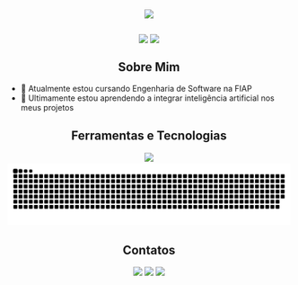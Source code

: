 <h1 align="center">
<img src="https://readme-typing-svg.herokuapp.com/?font=Righteous&size=35&center=true&vCenter=true&width=500&height=70&duration=4000&color=D8582C&lines=olá!+👋;+me+chamo+Pedro+Fedizko!;" />
</h1>

<div align="center">
  <img height=180 align="center" src="https://github-readme-stats.vercel.app/api?username=DFedizko&theme=codeSTACKr&locale=pt-br" />
  <img height=180 align="center" src="https://github-readme-stats.vercel.app/api/top-langs?username=DFedizko&layout=compact&langs_count=8&card_width=320&theme=codeSTACKr&locale=pt-br" />
</div>


<h2 align="center">Sobre Mim</h2>

- 🔭 Atualmente estou cursando Engenharia de Software na FIAP
- 🌱 Ultimamente estou aprendendo a integrar inteligência artificial nos meus projetos

<h2 align="center">Ferramentas e Tecnologias</h2>

<div align="center">
<img src="https://skillicons.dev/icons?i=html,css,javascript,python,git,github,figma"/>
</div>

<picture>
  <source media="(prefers-color-scheme: dark)" srcset="https://github.com/DFedizko/DFedizko/blob/output/github-contribution-grid-snake-dark.svg" />
  <source media="(prefers-color-scheme: light)" srcset="https://github.com/DFedizko/DFedizko/blob/output/github-contribution-grid-snake.svg" />
  <img alt="github-snake" src="https://github.com/DFedizko/DFedizko/blob/output/github-contribution-grid-snake.svg" />
</picture>

<h2 align="center">Contatos</h2>

<div align="center">
<a href="https://www.linkedin.com/in/fedizkodev" target="_blank"><img loading="lazy" src="https://img.shields.io/badge/-LinkedIn-%230077B5?style=for-the-badge&logo=linkedin&logoColor=white" target="_blank"></a> 
<a href = "mailto:fedizkopedro@gmail.com"><img loading="lazy" src="https://img.shields.io/badge/Gmail-D14836?style=for-the-badge&logo=gmail&logoColor=white" target="_blank"></a>
<a href="https://instagram.com/fedizko.cst" target="_blank"><img loading="lazy" src="https://img.shields.io/badge/-Instagram-%23E4405F?style=for-the-badge&logo=instagram&logoColor=white" target="_blank"></a>
</div>
